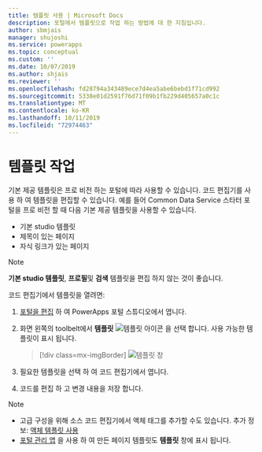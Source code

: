 ```yaml
---
title: 템플릿 사용 | Microsoft Docs
description: 포털에서 템플릿으로 작업 하는 방법에 대 한 지침입니다.
author: sbmjais
manager: shujoshi
ms.service: powerapps
ms.topic: conceptual
ms.custom: ''
ms.date: 10/07/2019
ms.author: shjais
ms.reviewer: ''
ms.openlocfilehash: fd28794a343489ece7d4ea5abe6bebd1f71cd992
ms.sourcegitcommit: 5338e01d2591f76d71f09b1fb229d405657a0c1c
ms.translationtype: MT
ms.contentlocale: ko-KR
ms.lasthandoff: 10/11/2019
ms.locfileid: "72974463"
---
```

# <a name="work-with-templates"></a>템플릿 작업

기본 제공 템플릿은 프로 비전 하는 포털에 따라 사용할 수 있습니다. 코드 편집기를 사용 하 여 템플릿을 편집할 수 있습니다. 예를 들어 Common Data Service 스타터 포털을 프로 비전 할 때 다음 기본 제공 템플릿을 사용할 수 있습니다.

- 기본 studio 템플릿
- 제목이 있는 페이지
- 자식 링크가 있는 페이지


> [!NOTE]
> **기본 studio 템플릿**, **프로필**및 **검색** 템플릿을 편집 하지 않는 것이 좋습니다.

코드 편집기에서 템플릿을 열려면:

1.  [포털을 편집](manage-existing-portals.md#edit) 하 여 PowerApps 포털 스튜디오에서 엽니다.  

2.  화면 왼쪽의 toolbelt에서 **템플릿** ![템플릿 아이콘](media/templates-icon.png "템플릿 아이콘") 을 선택 합니다. 사용 가능한 템플릿이 표시 됩니다.  

    > [!div class=mx-imgBorder]
    > ![템플릿 창](media/templates-pane.png "템플릿 창")  

3.  필요한 템플릿을 선택 하 여 코드 편집기에서 엽니다.

4.  코드를 편집 하 고 변경 내용을 저장 합니다.

> [!NOTE]
> - 고급 구성을 위해 소스 코드 편집기에서 액체 태그를 추가할 수도 있습니다. 추가 정보: [액체 템플릿 사용](liquid/liquid-overview.md)
> - [포털 관리 앱](configure/configure-portal.md) 을 사용 하 여 만든 페이지 템플릿도 **템플릿** 창에 표시 됩니다.
